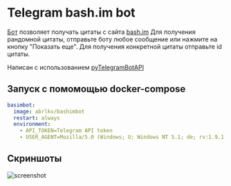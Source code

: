 # Telegram bash.im bot
[Бот](https://t.me/randobash_bot) позволяет получать цитаты с сайта [bash.im](https://bash.im)
Для получения рандомной цитаты, отправьте боту любое сообщение или нажмите на кнопку "Показать еще".
Для получения конкретной цитаты отправьте id цитаты.

Написан с использованием [pyTelegramBotAPI](https://github.com/eternnoir/pyTelegramBotAPI)

## Запуск с помомощью docker-compose
```yml
basimbot:
  image: abrlkv/bashimbot
  restart: always
  environment:
    - API_TOKEN=Telegram API token
    - USER_AGENT=Mozilla/5.0 (Windows; U; Windows NT 5.1; de; rv:1.9.1.5) Gecko/20091112 Firefox/3.5.5
```
## Скриншоты
 ![screenshot](https://i.imgur.com/pJLRbDg.png)